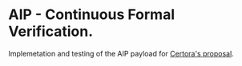 # AIP - Continuous Formal Verification.
Implemetation and testing of the AIP payload for [Certora's proposal](https://governance.aave.com/t/continuous-formal-verification/6308/3).
